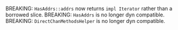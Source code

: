 BREAKING: `HasAddrs::addrs` now returns `impl Iterator` rather than a borrowed slice.
BREAKING: `HasAddrs` is no longer dyn compatible.
BREAKING: `DirectChanMethodsHelper` is no longer dyn compatible.
